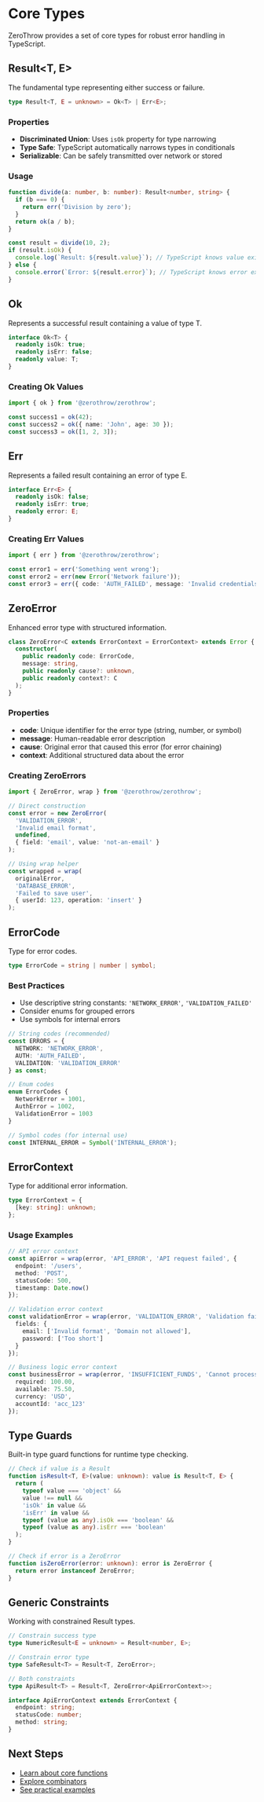 # Core Types

ZeroThrow provides a set of core types for robust error handling in TypeScript.

## Result<T, E>

The fundamental type representing either success or failure.

```typescript
type Result<T, E = unknown> = Ok<T> | Err<E>;
```

### Properties

- **Discriminated Union**: Uses `isOk` property for type narrowing
- **Type Safe**: TypeScript automatically narrows types in conditionals
- **Serializable**: Can be safely transmitted over network or stored

### Usage

```typescript
function divide(a: number, b: number): Result<number, string> {
  if (b === 0) {
    return err('Division by zero');
  }
  return ok(a / b);
}

const result = divide(10, 2);
if (result.isOk) {
  console.log(`Result: ${result.value}`); // TypeScript knows value exists
} else {
  console.error(`Error: ${result.error}`); // TypeScript knows error exists
}
```

## Ok<T>

Represents a successful result containing a value of type T.

```typescript
interface Ok<T> {
  readonly isOk: true;
  readonly isErr: false;
  readonly value: T;
}
```

### Creating Ok Values

```typescript
import { ok } from '@zerothrow/zerothrow';

const success1 = ok(42);
const success2 = ok({ name: 'John', age: 30 });
const success3 = ok([1, 2, 3]);
```

## Err<E>

Represents a failed result containing an error of type E.

```typescript
interface Err<E> {
  readonly isOk: false;
  readonly isErr: true;
  readonly error: E;
}
```

### Creating Err Values

```typescript
import { err } from '@zerothrow/zerothrow';

const error1 = err('Something went wrong');
const error2 = err(new Error('Network failure'));
const error3 = err({ code: 'AUTH_FAILED', message: 'Invalid credentials' });
```

## ZeroError<C>

Enhanced error type with structured information.

```typescript
class ZeroError<C extends ErrorContext = ErrorContext> extends Error {
  constructor(
    public readonly code: ErrorCode,
    message: string,
    public readonly cause?: unknown,
    public readonly context?: C
  );
}
```

### Properties

- **code**: Unique identifier for the error type (string, number, or symbol)
- **message**: Human-readable error description
- **cause**: Original error that caused this error (for error chaining)
- **context**: Additional structured data about the error

### Creating ZeroErrors

```typescript
import { ZeroError, wrap } from '@zerothrow/zerothrow';

// Direct construction
const error = new ZeroError(
  'VALIDATION_ERROR',
  'Invalid email format',
  undefined,
  { field: 'email', value: 'not-an-email' }
);

// Using wrap helper
const wrapped = wrap(
  originalError,
  'DATABASE_ERROR',
  'Failed to save user',
  { userId: 123, operation: 'insert' }
);
```

## ErrorCode

Type for error codes.

```typescript
type ErrorCode = string | number | symbol;
```

### Best Practices

- Use descriptive string constants: `'NETWORK_ERROR'`, `'VALIDATION_FAILED'`
- Consider enums for grouped errors
- Use symbols for internal errors

```typescript
// String codes (recommended)
const ERRORS = {
  NETWORK: 'NETWORK_ERROR',
  AUTH: 'AUTH_FAILED',
  VALIDATION: 'VALIDATION_ERROR'
} as const;

// Enum codes
enum ErrorCodes {
  NetworkError = 1001,
  AuthError = 1002,
  ValidationError = 1003
}

// Symbol codes (for internal use)
const INTERNAL_ERROR = Symbol('INTERNAL_ERROR');
```

## ErrorContext

Type for additional error information.

```typescript
type ErrorContext = {
  [key: string]: unknown;
};
```

### Usage Examples

```typescript
// API error context
const apiError = wrap(error, 'API_ERROR', 'API request failed', {
  endpoint: '/users',
  method: 'POST',
  statusCode: 500,
  timestamp: Date.now()
});

// Validation error context
const validationError = wrap(error, 'VALIDATION_ERROR', 'Validation failed', {
  fields: {
    email: ['Invalid format', 'Domain not allowed'],
    password: ['Too short']
  }
});

// Business logic error context
const businessError = wrap(error, 'INSUFFICIENT_FUNDS', 'Cannot process payment', {
  required: 100.00,
  available: 75.50,
  currency: 'USD',
  accountId: 'acc_123'
});
```

## Type Guards

Built-in type guard functions for runtime type checking.

```typescript
// Check if value is a Result
function isResult<T, E>(value: unknown): value is Result<T, E> {
  return (
    typeof value === 'object' &&
    value !== null &&
    'isOk' in value &&
    'isErr' in value &&
    typeof (value as any).isOk === 'boolean' &&
    typeof (value as any).isErr === 'boolean'
  );
}

// Check if error is a ZeroError
function isZeroError(error: unknown): error is ZeroError {
  return error instanceof ZeroError;
}
```

## Generic Constraints

Working with constrained Result types.

```typescript
// Constrain success type
type NumericResult<E = unknown> = Result<number, E>;

// Constrain error type
type SafeResult<T> = Result<T, ZeroError>;

// Both constraints
type ApiResult<T> = Result<T, ZeroError<ApiErrorContext>>;

interface ApiErrorContext extends ErrorContext {
  endpoint: string;
  statusCode: number;
  method: string;
}
```

## Next Steps

- [Learn about core functions](./core-functions.md)
- [Explore combinators](./combinators.md)
- [See practical examples](../examples/)